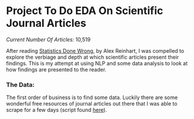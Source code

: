 # Project To Do EDA On Scientific Journal Articles


*Current Number Of Articles:* 10,519


After reading [Statistics Done Wrong](https://www.statisticsdonewrong.com/), by Alex Reinhart, I was compelled to explore the verbiage and depth at which scientific articles present their findings. This is my attempt at using NLP and some data analysis to look at how findings are presented to the reader.

### The Data:
The first order of business is to find some data. Luckily there are some wonderful free resources of journal articles out there that I was able to scrape for a few days (script found [here](https://github.com/theastrocat/miniprojects/blob/master/journal_articles/article_scrape.py)).
